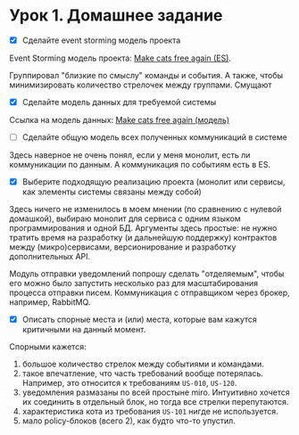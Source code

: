 # Урок 1. Домашнее задание

- [x] Сделайте event storming модель проекта

Event Storming модель проекта: [Make cats free again (ES)](https://miro.com/app/board/uXjVNMqmJhE=/?moveToWidget=3458764570663172004&cot=14).

Группировал "близкие по смыслу" команды и события. А также, чтобы минимизировать количество стрелочек между группами. Смущают 

- [x] Сделайте модель данных для требуемой системы

Ссылка на модель данных: [Make cats free again (модель)](https://lucid.app/lucidchart/7df896ef-960b-4436-9f67-97c6eb9d2138/edit?invitationId=inv_e722043b-7887-4b28-af86-216a8699e6ac)

- [ ] Сделайте общую модель всех полученных коммуникаций в системе

Здесь наверное не очень понял, если у меня монолит, есть ли коммуникации по данным. А коммуникация по событиям есть в ES.

- [x] Выберите подходящую реализацию проекта (монолит или сервисы, как элементы системы связаны между собой)

Здесь ничего не изменилось в моем мнении (по сравнению с нулевой домашкой), 
выбираю монолит для сервиса с одним языком программирования и одной БД.
Аргументы здесь простые: не нужно тратить время на разработку (и дальнейшую поддержку) контрактов между
(микро)сервисами, версионирование и разработку дополнительных API.

Модуль отправки уведомлений попрошу сделать "отделяемым", чтобы его можно было запустить несколько раз для масштабирования
процесса отправки писем. Коммуникация с отправщиком через брокер, например, RabbitMQ.

- [x] Описать спорные места и (или) места, которые вам кажутся критичными на данный момент.

Спорными кажется:

1. большое количество стрелок между событиями и командами.
2. такое впечатление, что часть требований вообще потерялась. Например, это относится к требованиям `US-010`, `US-120`.
3. уведомления размазаны по всей простыне miro. Интуитивно хочется их соединить в отдельный блок, но тогда все стрелки перепутаются.
4. характеристика кота из требования `US-101` нигде не используется.
5. мало policy-блоков (всего 2), как будто что-то упустил.
